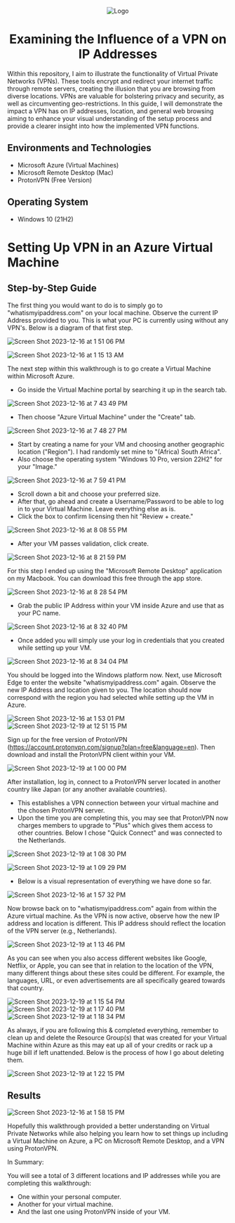 <p align="center">
<img src="https://i.imgur.com/IOuDUwp.png" alt="Logo"/>
</p>

<h1 align="center">Examining the Influence of a VPN on IP Addresses</h1>

Within this repository, I aim to illustrate the functionality of Virtual Private Networks (VPNs). These tools encrypt and redirect your internet traffic through remote servers, creating the illusion that you are browsing from diverse locations. VPNs are valuable for bolstering privacy and security, as well as circumventing geo-restrictions. In this guide, I will demonstrate the impact a VPN has on IP addresses, location, and general web browsing aiming to enhance your visual understanding of the setup process and provide a clearer insight into how the implemented VPN functions.<br />


<h2>Environments and Technologies</h2>

- Microsoft Azure (Virtual Machines)
- Microsoft Remote Desktop (Mac)
-	ProtonVPN (Free Version)


<h2>Operating System </h2>

- Windows 10 (21H2)

# Setting Up VPN in an Azure Virtual Machine

## Step-by-Step Guide

The first thing you would want to do is to simply go to "whatismyipaddress.com" on your local machine. Observe the current IP Address provided to you. This is what your PC is currently using without any VPN's. Below is a diagram of that first step.

![Screen Shot 2023-12-16 at 1 51 06 PM](https://github.com/Emq17/Observing-IP-Addresses-Through-ProtonVPN/assets/147126755/bfc85424-4be7-4155-9784-4b710ae638e0)

![Screen Shot 2023-12-16 at 1 15 13 AM](https://github.com/Emq17/Observing-IP-Addresses-Through-ProtonVPN/assets/147126755/ffb14361-ab3a-4fca-96f7-586e9a5b0b88)

The next step within this walkthrough is to go create a Virtual Machine within Microsoft Azure.

- Go inside the Virtual Machine portal by searching it up in the search tab.
  
![Screen Shot 2023-12-16 at 7 43 49 PM](https://github.com/Emq17/Observing-IP-Addresses-Through-ProtonVPN/assets/147126755/52632ac6-a309-4eaa-adcd-ba6227546957)

   - Then choose "Azure Virtual Machine" under the "Create" tab.

![Screen Shot 2023-12-16 at 7 48 27 PM](https://github.com/Emq17/Observing-IP-Addresses-Through-ProtonVPN/assets/147126755/be2f6106-32be-46bc-a04f-7df430a1acfb)

   - Start by creating a name for your VM and choosing another geographic location ("Region"). I had randomly set mine to "(Africa) South Africa".
   - Also choose the operating system "Windows 10 Pro, version 22H2" for your "Image."

![Screen Shot 2023-12-16 at 7 59 41 PM](https://github.com/Emq17/Observing-IP-Addresses-Through-ProtonVPN/assets/147126755/37c70a45-3ddd-4031-8eab-129b1d6624bf)
     
   - Scroll down a bit and choose your preferred size.
   - After that, go ahead and create a Username/Password to be able to log in to your Virtual Machine. Leave everything else as is.
   - Click the box to confirm licensing then hit "Review + create."

![Screen Shot 2023-12-16 at 8 08 55 PM](https://github.com/Emq17/Observing-IP-Addresses-Through-ProtonVPN/assets/147126755/0bcc5f47-4fd4-4a11-8bd9-08ce7a258cdb)

- After your VM passes validation, click create.

![Screen Shot 2023-12-16 at 8 21 59 PM](https://github.com/Emq17/Observing-IP-Addresses-Through-ProtonVPN/assets/147126755/193c2084-6782-4e9b-8c76-81c6a30b8acb)

For this step I ended up using the "Microsoft Remote Desktop" application on my Macbook. You can download this free through the app store.

![Screen Shot 2023-12-16 at 8 28 54 PM](https://github.com/Emq17/Observing-IP-Addresses-Through-ProtonVPN/assets/147126755/27ff32a7-b4ee-4e21-9973-3430b246b1f6)

- Grab the public IP Address within your VM inside Azure and use that as your PC name. 

![Screen Shot 2023-12-16 at 8 32 40 PM](https://github.com/Emq17/Observing-IP-Addresses-Through-ProtonVPN/assets/147126755/f33fe4dc-8581-44c1-8831-081f5ab599d2)

- Once added you will simply use your log in credentials that you created while setting up your VM.

![Screen Shot 2023-12-16 at 8 34 04 PM](https://github.com/Emq17/Observing-IP-Addresses-Through-ProtonVPN/assets/147126755/a6e3065f-0d7b-4090-a24a-8e6be650f177)

You should be logged into the Windows platform now. Next, use Microsoft Edge to enter the website "whatismyipaddress.com" again. Observe the new IP Address and location given to you. The location should now correspond with the region you had selected while setting up the VM in Azure.
 
![Screen Shot 2023-12-16 at 1 53 01 PM](https://github.com/Emq17/Observing-IP-Addresses-Through-ProtonVPN/assets/147126755/9646861c-fc11-4105-a3eb-aba344ee1c71)
![Screen Shot 2023-12-19 at 12 51 15 PM](https://github.com/Emq17/Observing-IP-Addresses-Through-ProtonVPN/assets/147126755/41ac0fd3-3a24-4c8a-bcdc-311526b0c2d1)

Sign up for the free version of ProtonVPN (https://account.protonvpn.com/signup?plan=free&language=en). Then download and install the ProtonVPN client within your VM.

![Screen Shot 2023-12-19 at 1 00 00 PM](https://github.com/Emq17/Observing-IP-Addresses-Through-ProtonVPN/assets/147126755/a73c089f-8a2c-4cc1-b1a9-731c83608c2d)


After installation, log in, connect to a ProtonVPN server located in another country like Japan (or any another available countries).

-  This establishes a VPN connection between your virtual machine and the chosen ProtonVPN server.
-  Upon the time you are completing this, you may see that ProtonVPN now charges members to upgrade to "Plus" which gives them access to other countries. Below I chose "Quick Connect" and was connected to the Netherlands.

![Screen Shot 2023-12-19 at 1 08 30 PM](https://github.com/Emq17/Observing-IP-Addresses-Through-ProtonVPN/assets/147126755/91fb8b8f-1a7e-49c9-94ae-8734970776c1)

![Screen Shot 2023-12-19 at 1 09 29 PM](https://github.com/Emq17/Observing-IP-Addresses-Through-ProtonVPN/assets/147126755/d6d38ae2-032e-4927-8be1-3a161e99328b)

-  Below is a visual representation of everything we have done so far.

![Screen Shot 2023-12-16 at 1 57 32 PM](https://github.com/Emq17/Observing-IP-Addresses-Through-ProtonVPN/assets/147126755/9fd48842-d0f3-4386-87ea-4fd9eb7f1df1)

Now browse back on to "whatismyipaddress.com" again from within the Azure virtual machine. As the VPN is now active, observe how the new IP address and location is different. This IP address should reflect the location of the VPN server (e.g., Netherlands).

![Screen Shot 2023-12-19 at 1 13 46 PM](https://github.com/Emq17/Observing-IP-Addresses-Through-ProtonVPN/assets/147126755/e4c42383-c2bc-4340-8d02-a22f5805d4c3)

As you can see when you also access different websites like Google, Netflix, or Apple, you can see that in relation to the location of the VPN, many different things about these sites could be different. For example, the languages, URL, or even advertisements are all specifically geared towards that country.

![Screen Shot 2023-12-19 at 1 15 54 PM](https://github.com/Emq17/Observing-IP-Addresses-Through-ProtonVPN/assets/147126755/8197b7b0-5a59-46a0-a661-4ce33a692145)
![Screen Shot 2023-12-19 at 1 17 40 PM](https://github.com/Emq17/Observing-IP-Addresses-Through-ProtonVPN/assets/147126755/993bc5c1-8836-486a-8875-a54d22180e13)
![Screen Shot 2023-12-19 at 1 18 34 PM](https://github.com/Emq17/Observing-IP-Addresses-Through-ProtonVPN/assets/147126755/dcccc652-fbc7-4f79-9ead-7e3c383f58c0)

As always, if you are following this & completed everything, remember to clean up and delete the Resource Group(s) that was created for your Virtual Machine within Azure as this may eat up all of your credits or rack up a huge bill if left unattended. Below is the process of how I go about deleting them. 
    
![Screen Shot 2023-12-19 at 1 22 15 PM](https://github.com/Emq17/Observing-IP-Addresses-Through-ProtonVPN/assets/147126755/d181c076-53aa-43da-a9da-aaceceb05fbb)


## Results

![Screen Shot 2023-12-16 at 1 58 15 PM](https://github.com/Emq17/Observing-IP-Addresses-Through-ProtonVPN/assets/147126755/4bf91c3f-658f-4d02-8473-b300cd317e90)

Hopefully this walkthrough provided a better understanding on Virtual Private Networks while also helping you learn how to set things up including a Virtual Machine on Azure, a PC on Microsoft Remote Desktop, and a VPN using ProtonVPN.

In Summary: 

You will see a total of 3 different locations and IP addresses while you are completing this walkthrough:

-  One within your personal computer.
-  Another for your virtual machine.
-  And the last one using ProtonVPN inside of your VM.

